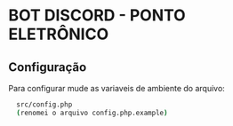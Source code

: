 # BOT DISCORD - PONTO ELETRÔNICO
## Configuração

Para configurar mude as variaveis de ambiente do arquivo:

```bash
  src/config.php
  (renomei o arquivo config.php.example)
```
    
